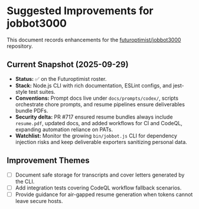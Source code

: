 # Suggested Improvements for jobbot3000

This document records enhancements for the
[futuroptimist/jobbot3000](https://github.com/futuroptimist/jobbot3000) repository.

## Current Snapshot (2025-09-29)

- **Status:** ✅ on the Futuroptimist roster.
- **Stack:** Node.js CLI with rich documentation, ESLint configs, and jest-style test suites.
- **Conventions:** Prompt docs live under `docs/prompts/codex/`, scripts orchestrate chore prompts,
  and resume pipelines ensure deliverables bundle PDFs.
- **Security delta:** PR #717 ensured resume bundles always include `resume.pdf`, updated docs, and
  added workflows for CI and CodeQL, expanding automation reliance on PATs.
- **Watchlist:** Monitor the growing `bin/jobbot.js` CLI for dependency injection risks and keep
  deliverable exporters sanitizing personal data.

## Improvement Themes

- [ ] Document safe storage for transcripts and cover letters generated by the CLI.
- [ ] Add integration tests covering CodeQL workflow fallback scenarios.
- [ ] Provide guidance for air-gapped resume generation when tokens cannot leave secure hosts.
